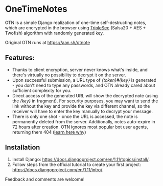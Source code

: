 # OneTimeNotes
OTN is a simple Django realization of one-time self-destructing notes, which are encrypted in the browser using [TripleSec](https://keybase.io/triplesec "Official page of TripleSec") (Salsa20 + AES + Twofish) algorithm with randomly generated key. 

Original OTN runs at https://aan.sh/otnote

## Features:
* Thanks to client encryption, server never knows what's inside, and there's virtually no possibility to decrypt it on the server.
* Upon successful submission, a URL type of _{token}#{key}_ is generated - you don't need to type any passwords, and OTN already cared about sufficient complexity for you. 
* Direct access of the generated URL will show the decrypted note (using the _{key}_ in fragment). For security purposes, you may want to send the link without the key and provide the key via different channel, so the receiver will have to enter the key manually to decrypt your message.
* There is only one shot - once the URL is accessed, the note is permanently deleted from the server. Additionally, notes auto-expire in 72 hours after creation. OTN ignores most popular bot user agents, returning them 404 ([learn here why](https://techcrunch.com/2017/06/15/should-whatsapp-let-you-disable-url-previews/ "URL previews"))

## Installation
1. Install Django: https://docs.djangoproject.com/en/1.11/topics/install/.
2. Follow steps from the official tutorial to create your first project: https://docs.djangoproject.com/en/1.11/intro/. 

Feedback and comments are welcome!
